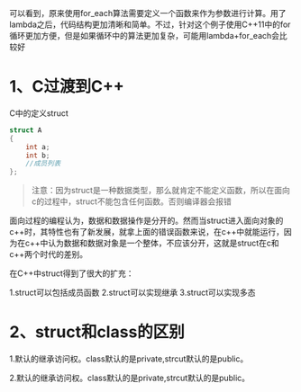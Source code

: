 可以看到，原来使用for_each算法需要定义一个函数来作为参数进行计算。用了lambda之后，代码结构更加清晰和简单。不过，针对这个例子使用C++11中的for循环更加方便，但是如果循环中的算法更加复杂，可能用lambda+for_each会比较好

# 1、C过渡到C++

C中的定义struct

``` cpp
struct A
{
	int a;
	int b;
	//成员列表
};
```

> 注意：因为struct是一种数据类型，那么就肯定不能定义函数，所以在面向c的过程中，struct不能包含任何函数。否则编译器会报错

面向过程的编程认为，数据和数据操作是分开的。然而当struct进入面向对象的c++时，其特性也有了新发展，就拿上面的错误函数来说，在c++中就能运行，因为在c++中认为数据和数据对象是一个整体，不应该分开，这就是struct在c和c++两个时代的差别。

在C++中struct得到了很大的扩充：

1.struct可以包括成员函数
2.struct可以实现继承
3.struct可以实现多态

# 2、struct和class的区别

1.默认的继承访问权。class默认的是private,strcut默认的是public。

2.默认的继承访问权。class默认的是private,strcut默认的是public。







